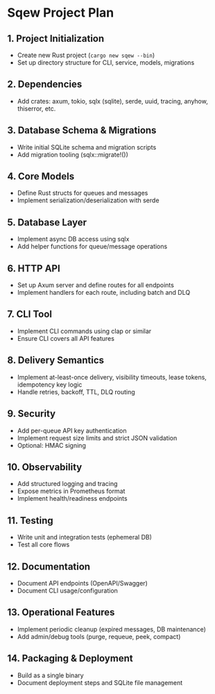 # Sqew Project Plan

## 1. Project Initialization
- Create new Rust project (`cargo new sqew --bin`)
- Set up directory structure for CLI, service, models, migrations

## 2. Dependencies
- Add crates: axum, tokio, sqlx (sqlite), serde, uuid, tracing, anyhow, thiserror, etc.

## 3. Database Schema & Migrations
- Write initial SQLite schema and migration scripts
- Add migration tooling (sqlx::migrate!())

## 4. Core Models
- Define Rust structs for queues and messages
- Implement serialization/deserialization with serde

## 5. Database Layer
- Implement async DB access using sqlx
- Add helper functions for queue/message operations

## 6. HTTP API
- Set up Axum server and define routes for all endpoints
- Implement handlers for each route, including batch and DLQ

## 7. CLI Tool
- Implement CLI commands using clap or similar
- Ensure CLI covers all API features

## 8. Delivery Semantics
- Implement at-least-once delivery, visibility timeouts, lease tokens, idempotency key logic
- Handle retries, backoff, TTL, DLQ routing

## 9. Security
- Add per-queue API key authentication
- Implement request size limits and strict JSON validation
- Optional: HMAC signing

## 10. Observability
- Add structured logging and tracing
- Expose metrics in Prometheus format
- Implement health/readiness endpoints

## 11. Testing
- Write unit and integration tests (ephemeral DB)
- Test all core flows

## 12. Documentation
- Document API endpoints (OpenAPI/Swagger)
- Document CLI usage/configuration

## 13. Operational Features
- Implement periodic cleanup (expired messages, DB maintenance)
- Add admin/debug tools (purge, requeue, peek, compact)

## 14. Packaging & Deployment
- Build as a single binary
- Document deployment steps and SQLite file management
